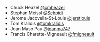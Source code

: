 * Chuck Heazel [@cmheazel](https://github.com/cmheazel)
* Stephan Meissl [@Schpidi](https://github.com/Schpidi)
* Jerome Jacovella-St-Louis [@jerstlouis](https://github.com/jerstlouis)
* Tom Kralidis [@tomkralidis](https://github.com/tomkralidis)
* Joan Masó Pau [@joanma747](https://github.com/joanma747)
* Francis Charette-Migneault [@fmigneault](https://github.com/fmigneault)
